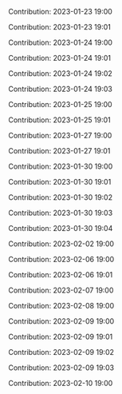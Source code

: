Contribution: 2023-01-23 19:00

Contribution: 2023-01-23 19:01

Contribution: 2023-01-24 19:00

Contribution: 2023-01-24 19:01

Contribution: 2023-01-24 19:02

Contribution: 2023-01-24 19:03

Contribution: 2023-01-25 19:00

Contribution: 2023-01-25 19:01

Contribution: 2023-01-27 19:00

Contribution: 2023-01-27 19:01

Contribution: 2023-01-30 19:00

Contribution: 2023-01-30 19:01

Contribution: 2023-01-30 19:02

Contribution: 2023-01-30 19:03

Contribution: 2023-01-30 19:04

Contribution: 2023-02-02 19:00

Contribution: 2023-02-06 19:00

Contribution: 2023-02-06 19:01

Contribution: 2023-02-07 19:00

Contribution: 2023-02-08 19:00

Contribution: 2023-02-09 19:00

Contribution: 2023-02-09 19:01

Contribution: 2023-02-09 19:02

Contribution: 2023-02-09 19:03

Contribution: 2023-02-10 19:00

